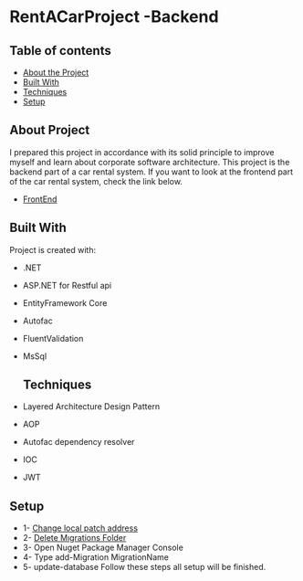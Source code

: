 # RentACarProject -Backend
## Table of contents
* [About the Project](#about-project)
* [Built With](#built-with)
* [Techniques](#techniques)
* [Setup](#setup)

## About Project
I prepared this project in accordance with its solid principle to improve myself and learn about corporate software architecture.
This project is the backend part of a car rental system. If you want to look at the frontend part of the car rental system, check the link below. 
* [FrontEnd](https://github.com/murat-atalik/CarRental-FrontEnd)
 ## Built With
Project is created with:
* .NET
* ASP.NET for Restful api
* EntityFramework Core
* Autofac
* FluentValidation
* MsSql
	
  ## Techniques
* Layered Architecture Design Pattern
* AOP
* Autofac dependency resolver
* IOC
* JWT

## Setup
* 1- [Change local patch address](https://github.com/murat-atalik/ReCapProject/blob/master/DataAccess/Concrete/EntityFramework/MyCarDbContext.cs)
* 2- [Delete Mıgrations Folder](https://github.com/murat-atalik/ReCapProject/tree/master/DataAccess/Migrations)
* 3- Open Nuget Package Manager Console
* 4- Type add-Migration MigrationName
* 5- update-database
Follow these steps all setup will be finished.
